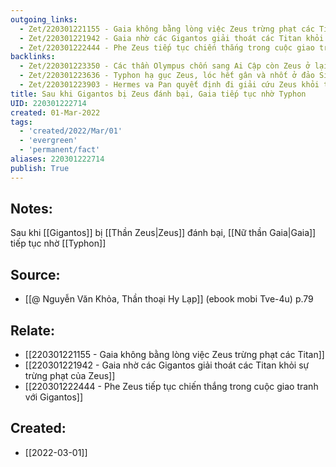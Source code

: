 ```yaml
---
outgoing_links:
  - Zet/220301221155 - Gaia không bằng lòng việc Zeus trừng phạt các Titan
  - Zet/220301221942 - Gaia nhờ các Gigantos giải thoát các Titan khỏi sự trừng phạt của Zeus
  - Zet/220301222444 - Phe Zeus tiếp tục chiến thắng trong cuộc giao tranh với Gigantos
backlinks:
  - Zet/220301223350 - Các thần Olympus chốn sang Ai Cập còn Zeus ở lại đấu với Typhon
  - Zet/220301223636 - Typhon hạ gục Zeus, lóc hết gân và nhốt ở đảo Sicile
  - Zet/220301223903 - Hermes va Pan quyết định đi giải cứu Zeus khỏi tay Typhon
title: Sau khi Gigantos bị Zeus đánh bại, Gaia tiếp tục nhờ Typhon
UID: 220301222714
created: 01-Mar-2022
tags:
  - 'created/2022/Mar/01'
  - 'evergreen'
  - 'permanent/fact'
aliases: 220301222714
publish: True
---
```

## Notes:
Sau khi [[Gigantos]] bị [[Thần Zeus|Zeus]] đánh bại, [[Nữ thần Gaia|Gaia]] tiếp tục nhờ [[Typhon]]

## Source:
- [[@ Nguyễn Văn Khỏa, Thần thoại Hy Lạp]] (ebook mobi Tve-4u) p.79

## Relate:
- [[220301221155 - Gaia không bằng lòng việc Zeus trừng phạt các Titan]]
- [[220301221942 - Gaia nhờ các Gigantos giải thoát các Titan khỏi sự trừng phạt của Zeus]]
- [[220301222444 - Phe Zeus tiếp tục chiến thắng trong cuộc giao tranh với Gigantos]]
## Created:
- [[2022-03-01]]
